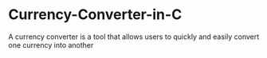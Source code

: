 # Currency-Converter-in-C
A currency converter is a tool that allows users to quickly and easily convert one currency into another 
